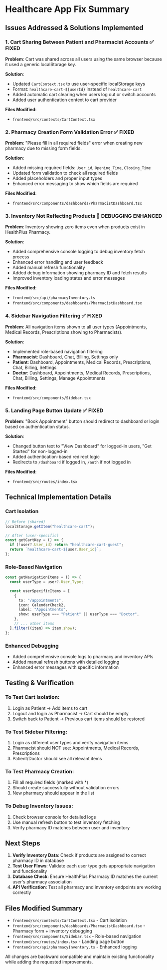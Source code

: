 # Healthcare App Fix Summary

## Issues Addressed & Solutions Implemented

### 1. **Cart Sharing Between Patient and Pharmacist Accounts** ✅ FIXED

**Problem**: Cart was shared across all users using the same browser because it used a generic localStorage key.

**Solution**:

- Updated `CartContext.tsx` to use user-specific localStorage keys
- Format: `healthcare-cart-${userId}` instead of `healthcare-cart`
- Added automatic cart clearing when users log out or switch accounts
- Added user authentication context to cart provider

**Files Modified**:

- `frontend/src/contexts/CartContext.tsx`

### 2. **Pharmacy Creation Form Validation Error** ✅ FIXED

**Problem**: "Please fill in all required fields" error when creating new pharmacy due to missing form fields.

**Solution**:

- Added missing required fields: `User_id`, `Opening_Time`, `Closing_Time`
- Updated form validation to check all required fields
- Added placeholders and proper input types
- Enhanced error messaging to show which fields are required

**Files Modified**:

- `frontend/src/components/dashboards/PharmacistDashboard.tsx`

### 3. **Inventory Not Reflecting Products** 🔧 DEBUGGING ENHANCED

**Problem**: Inventory showing zero items even when products exist in HealthPlus Pharmacy.

**Solution**:

- Added comprehensive console logging to debug inventory fetch process
- Enhanced error handling and user feedback
- Added manual refresh functionality
- Added debug information showing pharmacy ID and fetch results
- Improved inventory loading states and error messages

**Files Modified**:

- `frontend/src/api/pharmacyInventory.ts`
- `frontend/src/components/dashboards/PharmacistDashboard.tsx`

### 4. **Sidebar Navigation Filtering** ✅ FIXED

**Problem**: All navigation items shown to all user types (Appointments, Medical Records, Prescriptions showing to Pharmacists).

**Solution**:

- Implemented role-based navigation filtering
- **Pharmacist**: Dashboard, Chat, Billing, Settings only
- **Patient**: Dashboard, Appointments, Medical Records, Prescriptions, Chat, Billing, Settings
- **Doctor**: Dashboard, Appointments, Medical Records, Prescriptions, Chat, Billing, Settings, Manage Appointments

**Files Modified**:

- `frontend/src/components/Sidebar.tsx`

### 5. **Landing Page Button Update** ✅ FIXED

**Problem**: "Book Appointment" button should redirect to dashboard or login based on authentication status.

**Solution**:

- Changed button text to "View Dashboard" for logged-in users, "Get Started" for non-logged-in
- Added authentication-based redirect logic
- Redirects to `/dashboard` if logged in, `/auth` if not logged in

**Files Modified**:

- `frontend/src/routes/index.tsx`

## Technical Implementation Details

### Cart Isolation

```typescript
// Before (shared)
localStorage.getItem("healthcare-cart");

// After (user-specific)
const getCartKey = () => {
  if (!user?.User_id) return "healthcare-cart-guest";
  return `healthcare-cart-${user.User_id}`;
};
```

### Role-Based Navigation

```typescript
const getNavigationItems = () => {
  const userType = user?.User_Type;

  const userSpecificItems = [
    {
      to: "/appointments",
      icon: CalendarCheck2,
      label: "Appointments",
      show: userType === "Patient" || userType === "Doctor",
    },
    // ... other items
  ].filter((item) => item.show);
};
```

### Enhanced Debugging

- Added comprehensive console logs to pharmacy and inventory APIs
- Added manual refresh buttons with detailed logging
- Enhanced error messages with specific information

## Testing & Verification

### To Test Cart Isolation:

1. Login as Patient → Add items to cart
2. Logout and login as Pharmacist → Cart should be empty
3. Switch back to Patient → Previous cart items should be restored

### To Test Sidebar Filtering:

1. Login as different user types and verify navigation items
2. Pharmacist should NOT see: Appointments, Medical Records, Prescriptions
3. Patient/Doctor should see all relevant items

### To Test Pharmacy Creation:

1. Fill all required fields (marked with \*)
2. Should create successfully without validation errors
3. New pharmacy should appear in the list

### To Debug Inventory Issues:

1. Check browser console for detailed logs
2. Use manual refresh button to test inventory fetching
3. Verify pharmacy ID matches between user and inventory

## Next Steps

1. **Verify Inventory Data**: Check if products are assigned to correct pharmacy ID in database
2. **Test User Flows**: Validate each user type gets appropriate navigation and functionality
3. **Database Check**: Ensure HealthPlus Pharmacy ID matches the current user's pharmacy association
4. **API Verification**: Test all pharmacy and inventory endpoints are working correctly

## Files Modified Summary

- `frontend/src/contexts/CartContext.tsx` - Cart isolation
- `frontend/src/components/dashboards/PharmacistDashboard.tsx` - Pharmacy form + inventory debugging
- `frontend/src/components/Sidebar.tsx` - Role-based navigation
- `frontend/src/routes/index.tsx` - Landing page button
- `frontend/src/api/pharmacyInventory.ts` - Enhanced logging

All changes are backward compatible and maintain existing functionality while adding the requested improvements.
